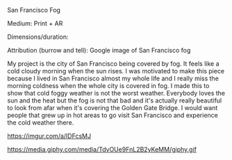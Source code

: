 
San Francisco Fog

Medium: Print + AR

Dimensions/duration: 

Attribution (burrow and tell): Google image of San Francisco fog


My project is the city of San Francisco being covered by fog. It feels like a cold cloudy morning when the sun rises. I was
motivated to make this piece because I lived in San Francisco almost my whole life and I really miss the morning coldness when
the whole city is covered in fog. I made this to show that cold foggy weather is not the worst weather. Everybody loves the sun
and the heat but the fog is not that bad and it's actually really beautiful to look from afar when it's covering the Golden 
Gate Bridge. I would want people that grew up in hot areas to go visit San Francisco and experience the cold weather there.   

https://imgur.com/a/IDFcsMJ

https://media.giphy.com/media/TdvOUe9FnL2B2yKeMM/giphy.gif
